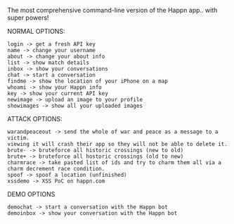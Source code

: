 The most comprehensive command-line version of the Happn app.. with super powers!


NORMAL OPTIONS:

	login -> get a fresh API key
	name -> change your username
	about -> change your about info
	list -> show match details
	inbox -> show your conversations
	chat -> start a conversation
	findme -> show the location of your iPhone on a map
	whoami -> show your Happn info
	key -> show your current API key
	newimage -> upload an image to your profile
	showimages -> show all your uploaded images
	
ATTACK OPTIONS:

	warandpeaceout -> send the whole of war and peace as a message to a victim. 
	viewing it will crash their app so they will not be able to delete it.
	brute- -> bruteforce all historic crossings (new to old)
	brute+ -> bruteforce all hostoric crossings (old to new)
	charmrace -> take pasted list of ids and try to charm them all via a charm decrement race condition.
	spoof -> spoof a location (unfinished)
	xssdemo -> XSS PoC on happn.com
	
DEMO OPTIONS

	demochat -> start a conversation with the Happn bot
	demoinbox -> show your conversation with the Happn bot
